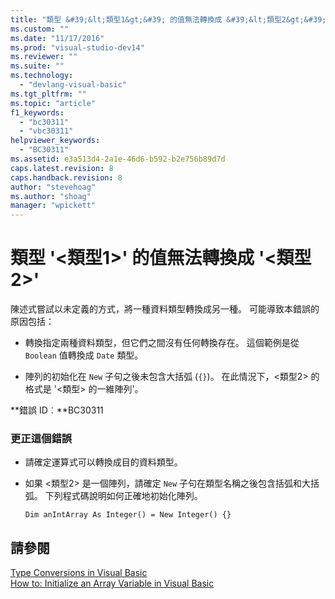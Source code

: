```yaml
---
title: "類型 &#39;&lt;類型1&gt;&#39; 的值無法轉換成 &#39;&lt;類型2&gt;&#39; | Microsoft Docs"
ms.custom: ""
ms.date: "11/17/2016"
ms.prod: "visual-studio-dev14"
ms.reviewer: ""
ms.suite: ""
ms.technology: 
  - "devlang-visual-basic"
ms.tgt_pltfrm: ""
ms.topic: "article"
f1_keywords: 
  - "bc30311"
  - "vbc30311"
helpviewer_keywords: 
  - "BC30311"
ms.assetid: e3a513d4-2a1e-46d6-b592-b2e756b89d7d
caps.latest.revision: 8
caps.handback.revision: 8
author: "stevehoag"
ms.author: "shoag"
manager: "wpickett"
---
```

# 類型 &#39;&lt;類型1&gt;&#39; 的值無法轉換成 &#39;&lt;類型2&gt;&#39;
陳述式嘗試以未定義的方式，將一種資料類型轉換成另一種。 可能導致本錯誤的原因包括：  
  
-   轉換指定兩種資料類型，但它們之間沒有任何轉換存在。 這個範例是從 `Boolean` 值轉換成 `Date` 類型。  
  
-   陣列的初始化在 `New` 子句之後未包含大括弧 \(`{}`\)。 在此情況下，\<類型2\> 的格式是 '\<類型\> 的一維陣列'。  
  
 **錯誤 ID︰**BC30311  
  
### 更正這個錯誤  
  
-   請確定運算式可以轉換成目的資料類型。  
  
-   如果 \<類型2\> 是一個陣列，請確定 `New` 子句在類型名稱之後包含括弧和大括弧。 下列程式碼說明如何正確地初始化陣列。  
  
    ```  
    Dim anIntArray As Integer() = New Integer() {}  
    ```  
  
## 請參閱  
 [Type Conversions in Visual Basic](/dotnet/visual-basic/programming-guide/language-features/data-types/type-conversions)   
 [How to: Initialize an Array Variable in Visual Basic](../Topic/How%20to:%20Initialize%20an%20Array%20Variable%20in%20Visual%20Basic.md)